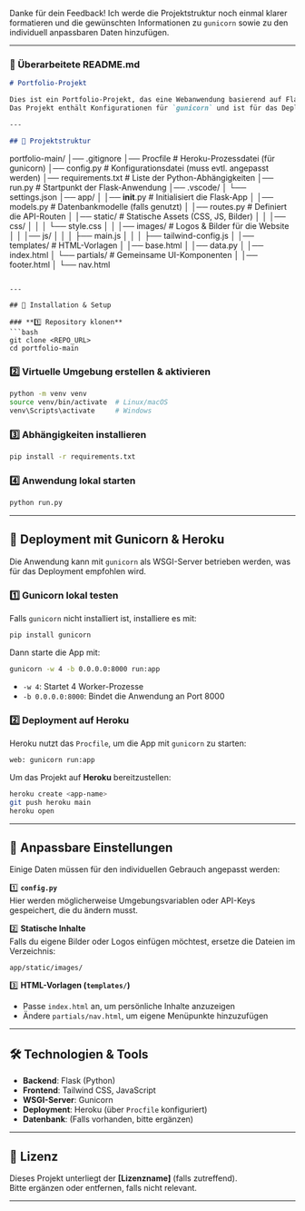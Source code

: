 Danke für dein Feedback! Ich werde die Projektstruktur noch einmal klarer formatieren und die gewünschten Informationen zu `gunicorn` sowie zu den individuell anpassbaren Daten hinzufügen.  

---

### **📌 Überarbeitete README.md**

```markdown
# Portfolio-Projekt

Dies ist ein Portfolio-Projekt, das eine Webanwendung basierend auf Flask und Tailwind CSS darstellt.  
Das Projekt enthält Konfigurationen für `gunicorn` und ist für das Deployment auf **Heroku** vorbereitet.  

---

## 📁 Projektstruktur

```
portfolio-main/
│── .gitignore
│── Procfile                 # Heroku-Prozessdatei (für gunicorn)
│── config.py                # Konfigurationsdatei (muss evtl. angepasst werden)
│── requirements.txt          # Liste der Python-Abhängigkeiten
│── run.py                    # Startpunkt der Flask-Anwendung
│── .vscode/
│   └── settings.json
│── app/
│   │── __init__.py           # Initialisiert die Flask-App
│   │── models.py             # Datenbankmodelle (falls genutzt)
│   │── routes.py             # Definiert die API-Routen
│   │── static/               # Statische Assets (CSS, JS, Bilder)
│   │   │── css/
│   │   │   └── style.css
│   │   │── images/           # Logos & Bilder für die Website
│   │   │── js/
│   │   │   ├── main.js
│   │   │   ├── tailwind-config.js
│   │── templates/            # HTML-Vorlagen
│       │── base.html
│       │── data.py
│       │── index.html
│       └── partials/         # Gemeinsame UI-Komponenten
│           │── footer.html
│           └── nav.html
```

---

## 🔧 Installation & Setup

### **1️⃣ Repository klonen**
```bash
git clone <REPO_URL>
cd portfolio-main
```

### **2️⃣ Virtuelle Umgebung erstellen & aktivieren**
```bash
python -m venv venv
source venv/bin/activate  # Linux/macOS
venv\Scripts\activate     # Windows
```

### **3️⃣ Abhängigkeiten installieren**
```bash
pip install -r requirements.txt
```

### **4️⃣ Anwendung lokal starten**
```bash
python run.py
```

---

## 🚀 Deployment mit Gunicorn & Heroku

Die Anwendung kann mit `gunicorn` als WSGI-Server betrieben werden, was für das Deployment empfohlen wird.

### **1️⃣ Gunicorn lokal testen**
Falls `gunicorn` nicht installiert ist, installiere es mit:
```bash
pip install gunicorn
```
Dann starte die App mit:
```bash
gunicorn -w 4 -b 0.0.0.0:8000 run:app
```
- `-w 4`: Startet 4 Worker-Prozesse  
- `-b 0.0.0.0:8000`: Bindet die Anwendung an Port 8000  

### **2️⃣ Deployment auf Heroku**
Heroku nutzt das `Procfile`, um die App mit `gunicorn` zu starten:
```txt
web: gunicorn run:app
```
Um das Projekt auf **Heroku** bereitzustellen:
```bash
heroku create <app-name>
git push heroku main
heroku open
```

---

## 🔄 Anpassbare Einstellungen  

Einige Daten müssen für den individuellen Gebrauch angepasst werden:

1️⃣ **`config.py`**  
Hier werden möglicherweise Umgebungsvariablen oder API-Keys gespeichert, die du ändern musst.

2️⃣ **Statische Inhalte**  
Falls du eigene Bilder oder Logos einfügen möchtest, ersetze die Dateien im Verzeichnis:
```
app/static/images/
```

3️⃣ **HTML-Vorlagen (`templates/`)**  
- Passe `index.html` an, um persönliche Inhalte anzuzeigen  
- Ändere `partials/nav.html`, um eigene Menüpunkte hinzuzufügen  

---

## 🛠 Technologien & Tools

- **Backend**: Flask (Python)
- **Frontend**: Tailwind CSS, JavaScript
- **WSGI-Server**: Gunicorn
- **Deployment**: Heroku (über `Procfile` konfiguriert)
- **Datenbank**: (Falls vorhanden, bitte ergänzen)

---

## 📄 Lizenz

Dieses Projekt unterliegt der **[Lizenzname]** (falls zutreffend).  
Bitte ergänzen oder entfernen, falls nicht relevant.

---
